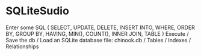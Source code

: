 # SQLiteSudio
Enter some SQL ( SELECT, UPDATE, DELETE, INSERT INTO, WHERE, ORDER BY, GROUP BY, HAVING, MIN(), COUNT(), INNER JOIN, TABLE )
Execute / Save the db / Load an SQLite database file: chinook.db / Tables / Indexes / Relationships
